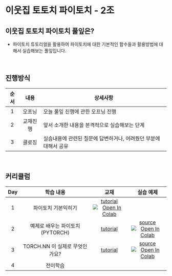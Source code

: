 # 이웃집 토토치 파이토치 - 2조
## 이웃집 토토치 파이토치 풀잎은?
- 파이토치 튜토리얼을 활용하여 파이토치에 대한 기본적인 함수들과 활용방법에 대해서 실습해보는 풀잎입니다.  
</br>

## 진행방식

| 순서 |      내용      | 상세사항                                                     |
| :--: | :------------: | ------------------------------------------------------------ |
|  1   |     오프닝     | 오늘 풀잎 진행에 관한 오프닝 진행 |
|  2   |    교재진행    | 앞서 소개한 내용을 본격적으로 실습해보는 단계|
|  3   |     클로징     | 실습내용에 관련된 질문에 답변하거나, 어려웠던 부분에 대해서 공유 |
</br>

## 커리큘럼

| Day  |         학습 내용          | 교재 | 실습 예제 |
| :--: | :------------------------: | :---: | :---------: |
|  1   |     파이토치 기본익히기      | [tutorial](https://tutorials.pytorch.kr/beginner/basics/intro.html) </br> [![Open In Colab](https://colab.research.google.com/assets/colab-badge.svg)](https://colab.research.google.com/github/9bow/PyTorch-Tutorials-kr/blob/master/docs/_downloads/b1d4159a84585f5f5175e6835ff6a855/intro.ipynb) |    |
|  2   |  예제로 배우는 파이토치(PYTORCH)   | [tutorial](https://tutorials.pytorch.kr/beginner/pytorch_with_examples.html)  |  [source](https://github.com/AIFFEL-GN-2nd/TotochTeam2/blob/main/Day2/%EC%9D%B4%EC%9B%83%EC%A7%91_%ED%86%A0%ED%86%A0%EC%B9%98_Day2_%EC%8B%A4%EC%8A%B5%EC%98%88%EC%A0%9C.ipynb) </br> [![Open In Colab](https://colab.research.google.com/assets/colab-badge.svg)](https://colab.research.google.com/github/Ethan0625/TotochTeam2/blob/main/Day2/%EC%9D%B4%EC%9B%83%EC%A7%91_%ED%86%A0%ED%86%A0%EC%B9%98_Day2_%EC%8B%A4%EC%8A%B5%EC%98%88%EC%A0%9C.ipynb)  |
|  3   | TORCH.NN 이 실제로 무엇인가요? | [tutorial](https://tutorials.pytorch.kr/beginner/nn_tutorial.html)   |  [source](https://github.com/AIFFEL-GN-2nd/TotochTeam2/blob/main/Day3/%EC%9D%B4%EC%9B%83%EC%A7%91_%ED%86%A0%ED%86%A0%EC%B9%98_Day3_%EC%9D%B4%EB%A1%A0%2B%EC%8B%A4%EC%8A%B5.ipynb) </br> [![Open In Colab](https://colab.research.google.com/assets/colab-badge.svg)](https://colab.research.google.com/github/Ethan0625/TotochTeam2/blob/main/Day3/%EC%9D%B4%EC%9B%83%EC%A7%91_%ED%86%A0%ED%86%A0%EC%B9%98_Day3_%EC%9D%B4%EB%A1%A0%2B%EC%8B%A4%EC%8A%B5.ipynb)         |
|  4   |          전이학습          |      |           |

</br>


